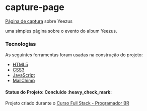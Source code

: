 <h1> capture-page </h1>
<a href="https://blog.klickpages.com.br/pagina-de-captura/">Página de captura</a> sobre Yeezus

uma simples página sobre o evento do album Yeezus.

### Tecnologias

As seguintes ferramentas foram usadas na construção do projeto:

- [HTML5](https://developer.mozilla.org/en-US/docs/Glossary/HTML5)
- [CSS3](https://developer.mozilla.org/pt-BR/docs/Web/CSS)
- [JavaScript](https://developer.mozilla.org/pt-BR/docs/Web/JavaScript)
- [MailChimp](https://login.mailchimp.com/)

<h4>
 Status do Projeto: Concluído :heavy_check_mark:
</h4>

<p>Projeto criado durante o <a href="https://programadorbr.com/">Curso Full Stack - Programador BR</a></p>
